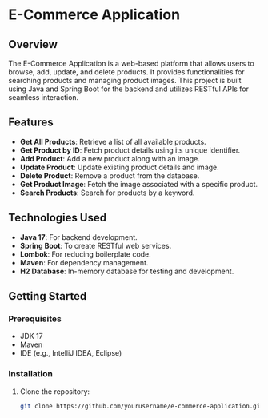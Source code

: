 # E-Commerce Application

## Overview
The E-Commerce Application is a web-based platform that allows users to browse, add, update, and delete products. It provides functionalities for searching products and managing product images. This project is built using Java and Spring Boot for the backend and utilizes RESTful APIs for seamless interaction.

## Features
- **Get All Products**: Retrieve a list of all available products.
- **Get Product by ID**: Fetch product details using its unique identifier.
- **Add Product**: Add a new product along with an image.
- **Update Product**: Update existing product details and image.
- **Delete Product**: Remove a product from the database.
- **Get Product Image**: Fetch the image associated with a specific product.
- **Search Products**: Search for products by a keyword.

## Technologies Used
- **Java 17**: For backend development.
- **Spring Boot**: To create RESTful web services.
- **Lombok**: For reducing boilerplate code.
- **Maven**: For dependency management.
- **H2 Database**: In-memory database for testing and development.

## Getting Started

### Prerequisites
- JDK 17
- Maven
- IDE (e.g., IntelliJ IDEA, Eclipse)

### Installation
1. Clone the repository:
   ```bash
   git clone https://github.com/yourusername/e-commerce-application.git
